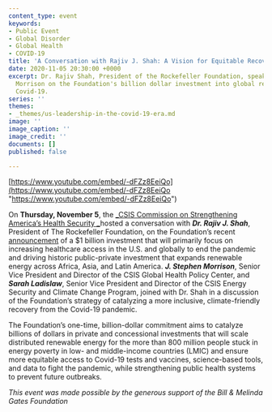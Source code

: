 ```yaml
---
content_type: event
keywords:
- Public Event
- Global Disorder
- Global Health
- COVID-19
title: 'A Conversation with Rajiv J. Shah: A Vision for Equitable Recovery'
date: 2020-11-05 20:30:00 +0000
excerpt: Dr. Rajiv Shah, President of the Rockefeller Foundation, speaks with J. Stephen
  Morrison on the Foundation's billion dollar investment into global recovery from
  Covid-19.
series: ''
themes:
- _themes/us-leadership-in-the-covid-19-era.md
image: ''
image_caption: ''
image_credit: ''
documents: []
published: false

---
```

[https://www.youtube.com/embed/-dFZz8EeiQo](https://www.youtube.com/embed/-dFZz8EeiQo "https://www.youtube.com/embed/-dFZz8EeiQo")

On **Thursday, November 5**, the [_CSIS Commission on Strengthening America’s Health Security _](https://healthsecurity.csis.org/final-report/)hosted a conversation with **_Dr. Rajiv J. Shah_**, President of The Rockefeller Foundation, on the Foundation’s recent [announcement](https://www.rockefellerfoundation.org/news/the-rockefeller-foundation-commits-usd1-billion-to-catalyze-a-green-recovery-from-pandemic/?utm_source=Twitter&utm_medium=organic_social&utm_campaign=Philanthropy&utm_content=PR_ReimagineFuture) of a $1 billion investment that will primarily focus on increasing healthcare access in the U.S. and globally to end the pandemic and driving historic public-private investment that expands renewable energy across Africa, Asia, and Latin America. **_J. Stephen Morrison_**, Senior Vice President and Director of the CSIS Global Health Policy Center, and **_Sarah Ladislaw_**, Senior Vice President and Director of the CSIS Energy Security and Climate Change Program, joined with Dr. Shah in a discussion of the Foundation’s strategy of catalyzing a more inclusive, climate-friendly recovery from the Covid-19 pandemic.

The Foundation’s one-time, billion-dollar commitment aims to catalyze billions of dollars in private and concessional investments that will scale distributed renewable energy for the more than 800 million people stuck in energy poverty in low- and middle-income countries (LMIC) and ensure more equitable access to Covid-19 tests and vaccines, science-based tools, and data to fight the pandemic, while strengthening public health systems to prevent future outbreaks.

_This event was made possible by the generous support of the Bill & Melinda Gates Foundation_
